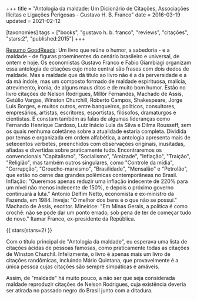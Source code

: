 +++
title = "Antologia da maldade: Um Dicionário de Citações, Associações Ilícitas e Ligações Perigosas - Gustavo H. B. Franco"
date = 2016-03-19
updated = 2021-02-12

[taxonomies]
tags = ["books", "gustavo h. b. franco", "reviews", "citações", "stars:2",
"published:2015"]
+++

[Resumo GoodReads](https://www.goodreads.com/book/show/27871962-antologia-da-maldade):
Um livro que reúne o humor, a sabedoria - e a maldade - de figuras
proeminentes do cenário brasileiro e universal, de ontem e hoje. Os
economistas Gustavo Franco e Fabio Giambiagi organizam essa antologia de
citações cujo mote central são frases com dois dedos de maldade. Mas a maldade
que dá título ao livro não é a da perversidade e a da má índole, mas um
composto formado de maldade espirituosa, malícia, atrevimento, ironia, de
alguns maus ditos e de muito bom humor. Estão no livro citações de Nelson
Rodrigues, Millôr Fernandes, Machado de Assis, Getúlio Vargas, Winston
Churchill, Roberto Campos, Shakespeare, Jorge Luis Borges, e muitos outros,
entre banqueiros, políticos, consultores, empresários, artistas, escritores,
esportistas, filósofos, dramaturgos e cientistas. E constam também as falas de
algumas lideranças como Fernando Henrique Cardoso, Luiz Inácio Lula da Silva e
Dilma Rousseff, sem os quais nenhuma coletânea sobre a atualidade estaria
completa. Dividida por temas e organizada em ordem alfabética, a antologia
apresenta mais de setecentos verbetes, preenchidos com observações originais,
inusitadas, afiadas e divertidas sobre praticamente tudo. Encontraremos os
convencionais "Capitalismo", "Socialismo", "Amizade", "Inflação", "Traição",
"Religião", mas também outros singulares, como "Controle da mídia",
"Corrupção", "Groucho-marxismo", "Brasilidade", "Mensalão" e "Petrolão", que
estão no cerne das grandes polêmicas contemporâneas no Brasil. Inflação:
"Queremos apenas reduzir uma inflação indecente de 220% para um nível não
menos indecente de 150%, e depois o próximo governo continuará a luta."
Antonio Delfim Netto, economista e ex-ministro da Fazenda, em 1984. Inveja: "O
melhor dos bens é o que não se possui." Machado de Assis, escritor. Mineirice:
"Em Minas Gerais, a política é como crochê: não se pode dar um ponto errado,
sob pena de ter de começar tudo de novo." Itamar Franco, ex-presidente da
República.


<!-- more -->

{{ stars(stars=2) }}

Com o título principal de "Antologia da maldade", eu esperava uma lista de
citações ácidas de pessoas famosas, como praticamente todas as citações de
Winston Churchil. Infelizmente, o livro é apenas mais um livro de citações
randômicas, incluindo Mário Quintana, que provavelmente é a única pessoa cujas
citações são sempre simpáticas e amáveis.

Assim, de "maldade" há muito pouco, a não ser que seja considerada maldade
reproduzir citações de Nelson Rodrigues, cuja existência deveria ser atirada
no passado negro do Brasil junto com a ditadura.

<!-- 
vim:spelllang=pt:
-->
